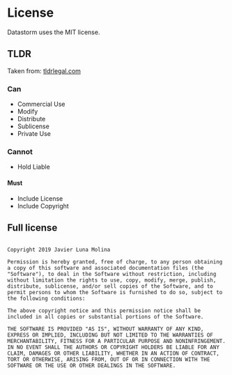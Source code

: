# License

Datastorm uses the MIT license.


## TLDR

Taken from: [tldrlegal.com](https://tldrlegal.com/license/mit-license)


### Can

* Commercial Use
* Modify
* Distribute
* Sublicense
* Private Use

### Cannot

* Hold Liable

#### Must

* Include License
* Include Copyright

## Full license


```

Copyright 2019 Javier Luna Molina 

Permission is hereby granted, free of charge, to any person obtaining a copy of this software and associated documentation files (the "Software"), to deal in the Software without restriction, including without limitation the rights to use, copy, modify, merge, publish, distribute, sublicense, and/or sell copies of the Software, and to permit persons to whom the Software is furnished to do so, subject to the following conditions:

The above copyright notice and this permission notice shall be included in all copies or substantial portions of the Software.

THE SOFTWARE IS PROVIDED "AS IS", WITHOUT WARRANTY OF ANY KIND, EXPRESS OR IMPLIED, INCLUDING BUT NOT LIMITED TO THE WARRANTIES OF MERCHANTABILITY, FITNESS FOR A PARTICULAR PURPOSE AND NONINFRINGEMENT. IN NO EVENT SHALL THE AUTHORS OR COPYRIGHT HOLDERS BE LIABLE FOR ANY CLAIM, DAMAGES OR OTHER LIABILITY, WHETHER IN AN ACTION OF CONTRACT, TORT OR OTHERWISE, ARISING FROM, OUT OF OR IN CONNECTION WITH THE SOFTWARE OR THE USE OR OTHER DEALINGS IN THE SOFTWARE.

```
